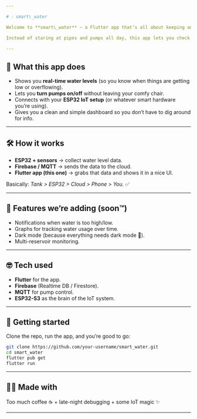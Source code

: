 ```yaml
---

# 💧 smart\_water

Welcome to **smart\_water** — a Flutter app that’s all about keeping an eye on your water system in a smarter way. 🚰✨

Instead of staring at pipes and pumps all day, this app lets you check water levels, pump status, and all the good stuff right from your phone.

---
```


## 🚀 What this app does

* Shows you **real-time water levels** (so you know when things are getting low or overflowing).
* Lets you **turn pumps on/off** without leaving your comfy chair.
* Connects with your **ESP32 IoT setup** (or whatever smart hardware you’re using).
* Gives you a clean and simple dashboard so you don’t have to dig around for info.

---

## 🛠️ How it works

* **ESP32 + sensors** → collect water level data.
* **Firebase / MQTT** → sends the data to the cloud.
* **Flutter app (this one)** → grabs that data and shows it in a nice UI.

Basically: *Tank > ESP32 > Cloud > Phone > You.* ✅

---

## 📱 Features we’re adding (soon™)

* Notifications when water is too high/low.
* Graphs for tracking water usage over time.
* Dark mode (because everything needs dark mode 🌙).
* Multi-reservoir monitoring.

---

## 🤓 Tech used

* **Flutter** for the app.
* **Firebase** (Realtime DB / Firestore).
* **MQTT** for pump control.
* **ESP32-S3** as the brain of the IoT system.

---

## 🏁 Getting started

Clone the repo, run the app, and you’re good to go:

```bash
git clone https://github.com/your-username/smart_water.git
cd smart_water
flutter pub get
flutter run
```

---

## 👨‍💻 Made with

Too much coffee ☕ + late-night debugging + some IoT magic ✨

---
